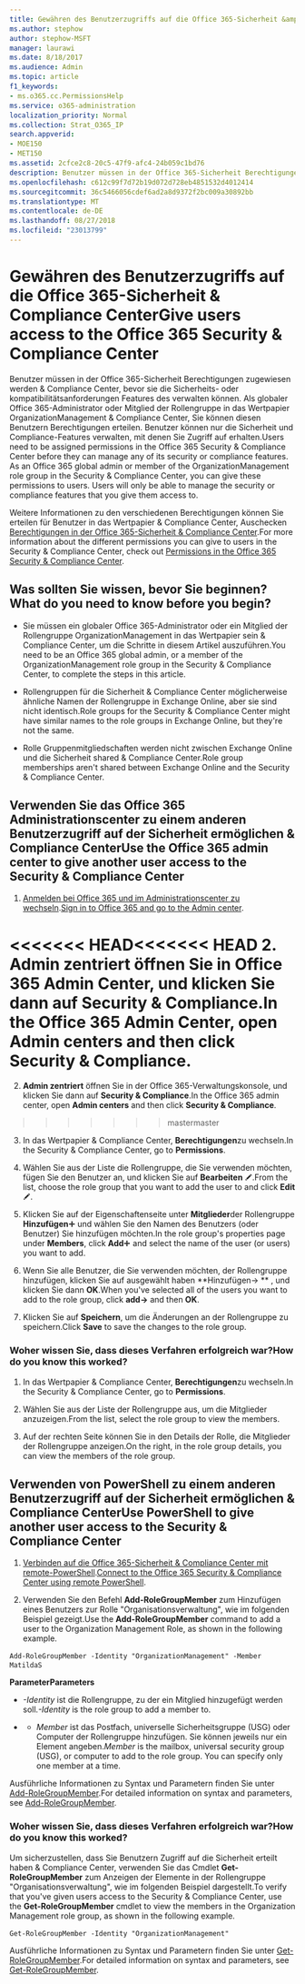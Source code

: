 ```yaml
---
title: Gewähren des Benutzerzugriffs auf die Office 365-Sicherheit &amp; Compliance Center
ms.author: stephow
author: stephow-MSFT
manager: laurawi
ms.date: 8/18/2017
ms.audience: Admin
ms.topic: article
f1_keywords:
- ms.o365.cc.PermissionsHelp
ms.service: o365-administration
localization_priority: Normal
ms.collection: Strat_O365_IP
search.appverid:
- MOE150
- MET150
ms.assetid: 2cfce2c8-20c5-47f9-afc4-24b059c1bd76
description: Benutzer müssen in der Office 365-Sicherheit Berechtigungen zugewiesen werden &amp; Compliance Center, bevor sie die Sicherheits- oder kompatibilitätsanforderungen Features des verwalten können.
ms.openlocfilehash: c612c99f7d72b19d072d728eb4851532d4012414
ms.sourcegitcommit: 36c5466056cdef6ad2a8d9372f2bc009a30892bb
ms.translationtype: MT
ms.contentlocale: de-DE
ms.lasthandoff: 08/27/2018
ms.locfileid: "23013799"
---
```

# <a name="give-users-access-to-the-office-365-security-amp-compliance-center"></a><span data-ttu-id="67a01-103">Gewähren des Benutzerzugriffs auf die Office 365-Sicherheit &amp; Compliance Center</span><span class="sxs-lookup"><span data-stu-id="67a01-103">Give users access to the Office 365 Security &amp; Compliance Center</span></span>

<span data-ttu-id="67a01-p101">Benutzer müssen in der Office 365-Sicherheit Berechtigungen zugewiesen werden &amp; Compliance Center, bevor sie die Sicherheits- oder kompatibilitätsanforderungen Features des verwalten können. Als globaler Office 365-Administrator oder Mitglied der Rollengruppe in das Wertpapier OrganizationManagement &amp; Compliance Center, Sie können diesen Benutzern Berechtigungen erteilen. Benutzer können nur die Sicherheit und Compliance-Features verwalten, mit denen Sie Zugriff auf erhalten.</span><span class="sxs-lookup"><span data-stu-id="67a01-p101">Users need to be assigned permissions in the Office 365 Security &amp; Compliance Center before they can manage any of its security or compliance features. As an Office 365 global admin or member of the OrganizationManagement role group in the Security &amp; Compliance Center, you can give these permissions to users. Users will only be able to manage the security or compliance features that you give them access to.</span></span> 
  
<span data-ttu-id="67a01-107">Weitere Informationen zu den verschiedenen Berechtigungen können Sie erteilen für Benutzer in das Wertpapier &amp; Compliance Center, Auschecken [Berechtigungen in der Office 365-Sicherheit &amp; Compliance Center](permissions-in-the-security-and-compliance-center.md).</span><span class="sxs-lookup"><span data-stu-id="67a01-107">For more information about the different permissions you can give to users in the Security &amp; Compliance Center, check out [Permissions in the Office 365 Security &amp; Compliance Center](permissions-in-the-security-and-compliance-center.md).</span></span>
  
## <a name="what-do-you-need-to-know-before-you-begin"></a><span data-ttu-id="67a01-108">Was sollten Sie wissen, bevor Sie beginnen?</span><span class="sxs-lookup"><span data-stu-id="67a01-108">What do you need to know before you begin?</span></span>

- <span data-ttu-id="67a01-109">Sie müssen ein globaler Office 365-Administrator oder ein Mitglied der Rollengruppe OrganizationManagement in das Wertpapier sein &amp; Compliance Center, um die Schritte in diesem Artikel auszuführen.</span><span class="sxs-lookup"><span data-stu-id="67a01-109">You need to be an Office 365 global admin, or a member of the OrganizationManagement role group in the Security &amp; Compliance Center, to complete the steps in this article.</span></span>
    
- <span data-ttu-id="67a01-110">Rollengruppen für die Sicherheit &amp; Compliance Center möglicherweise ähnliche Namen der Rollengruppe in Exchange Online, aber sie sind nicht identisch.</span><span class="sxs-lookup"><span data-stu-id="67a01-110">Role groups for the Security &amp; Compliance Center might have similar names to the role groups in Exchange Online, but they're not the same.</span></span> 
    
- <span data-ttu-id="67a01-111">Rolle Gruppenmitgliedschaften werden nicht zwischen Exchange Online und die Sicherheit shared &amp; Compliance Center.</span><span class="sxs-lookup"><span data-stu-id="67a01-111">Role group memberships aren't shared between Exchange Online and the Security &amp; Compliance Center.</span></span>
    
## <a name="use-the-office-365-admin-center-to-give-another-user-access-to-the-security-amp-compliance-center"></a><span data-ttu-id="67a01-112">Verwenden Sie das Office 365 Administrationscenter zu einem anderen Benutzerzugriff auf der Sicherheit ermöglichen &amp; Compliance Center</span><span class="sxs-lookup"><span data-stu-id="67a01-112">Use the Office 365 admin center to give another user access to the Security &amp; Compliance Center</span></span>

1. <span data-ttu-id="67a01-113">[Anmelden bei Office 365 und im Administrationscenter zu wechseln](https://go.microsoft.com/fwlink/p/?LinkId=525275).</span><span class="sxs-lookup"><span data-stu-id="67a01-113">[Sign in to Office 365 and go to the Admin center](https://go.microsoft.com/fwlink/p/?LinkId=525275).</span></span>
    
<span data-ttu-id="67a01-114"><<<<<<< HEAD</span><span class="sxs-lookup"><span data-stu-id="67a01-114"><<<<<<< HEAD</span></span>
2. <span data-ttu-id="67a01-115">**Admin zentriert** öffnen Sie in Office 365 Admin Center, und klicken Sie dann auf **Security &amp; Compliance**.</span><span class="sxs-lookup"><span data-stu-id="67a01-115">In the Office 365 Admin Center, open **Admin centers** and then click **Security &amp; Compliance**.</span></span> 
=======
2. <span data-ttu-id="67a01-116">**Admin zentriert** öffnen Sie in der Office 365-Verwaltungskonsole, und klicken Sie dann auf **Security &amp; Compliance**.</span><span class="sxs-lookup"><span data-stu-id="67a01-116">In the Office 365 admin center, open **Admin centers** and then click **Security &amp; Compliance**.</span></span> 
>>>>>>> <span data-ttu-id="67a01-117">master</span><span class="sxs-lookup"><span data-stu-id="67a01-117">master</span></span>
    
3. <span data-ttu-id="67a01-118">In das Wertpapier &amp; Compliance Center, **Berechtigungen**zu wechseln.</span><span class="sxs-lookup"><span data-stu-id="67a01-118">In the Security &amp; Compliance Center, go to **Permissions**.</span></span>
    
4. <span data-ttu-id="67a01-119">Wählen Sie aus der Liste die Rollengruppe, die Sie verwenden möchten, fügen Sie den Benutzer an, und klicken Sie auf **Bearbeiten** ![Bearbeitungssymbol](media/O365_MDM_CreatePolicy_EditIcon.gif).</span><span class="sxs-lookup"><span data-stu-id="67a01-119">From the list, choose the role group that you want to add the user to and click **Edit** ![Edit icon](media/O365_MDM_CreatePolicy_EditIcon.gif).</span></span>
    
5. <span data-ttu-id="67a01-120">Klicken Sie auf der Eigenschaftenseite unter **Mitglieder**der Rollengruppe **Hinzufügen**![Symbol hinzufügen](media/ITPro-EAC-AddIcon.gif) und wählen Sie den Namen des Benutzers (oder Benutzer) Sie hinzufügen möchten.</span><span class="sxs-lookup"><span data-stu-id="67a01-120">In the role group's properties page under **Members**, click **Add**![Add Icon](media/ITPro-EAC-AddIcon.gif) and select the name of the user (or users) you want to add.</span></span> 
    
6. <span data-ttu-id="67a01-121">Wenn Sie alle Benutzer, die Sie verwenden möchten, der Rollengruppe hinzufügen, klicken Sie auf ausgewählt haben **Hinzufügen-\> ** , und klicken Sie dann **OK**.</span><span class="sxs-lookup"><span data-stu-id="67a01-121">When you've selected all of the users you want to add to the role group, click **add-\>** and then **OK**.</span></span>
    
7. <span data-ttu-id="67a01-122">Klicken Sie auf **Speichern**, um die Änderungen an der Rollengruppe zu speichern.</span><span class="sxs-lookup"><span data-stu-id="67a01-122">Click **Save** to save the changes to the role group.</span></span> 
    
### <a name="how-do-you-know-this-worked"></a><span data-ttu-id="67a01-123">Woher wissen Sie, dass dieses Verfahren erfolgreich war?</span><span class="sxs-lookup"><span data-stu-id="67a01-123">How do you know this worked?</span></span>

1. <span data-ttu-id="67a01-124">In das Wertpapier &amp; Compliance Center, **Berechtigungen**zu wechseln.</span><span class="sxs-lookup"><span data-stu-id="67a01-124">In the Security &amp; Compliance Center, go to **Permissions**.</span></span>
    
2. <span data-ttu-id="67a01-125">Wählen Sie aus der Liste der Rollengruppe aus, um die Mitglieder anzuzeigen.</span><span class="sxs-lookup"><span data-stu-id="67a01-125">From the list, select the role group to view the members.</span></span>
    
3. <span data-ttu-id="67a01-126">Auf der rechten Seite können Sie in den Details der Rolle, die Mitglieder der Rollengruppe anzeigen.</span><span class="sxs-lookup"><span data-stu-id="67a01-126">On the right, in the role group details, you can view the members of the role group.</span></span>
    
## <a name="use-powershell-to-give-another-user-access-to-the-security-amp-compliance-center"></a><span data-ttu-id="67a01-127">Verwenden von PowerShell zu einem anderen Benutzerzugriff auf der Sicherheit ermöglichen &amp; Compliance Center</span><span class="sxs-lookup"><span data-stu-id="67a01-127">Use PowerShell to give another user access to the Security &amp; Compliance Center</span></span>

1. <span data-ttu-id="67a01-128">[Verbinden auf die Office 365-Sicherheit &amp; Compliance Center mit remote-PowerShell](https://go.microsoft.com/fwlink/p/?LinkID=627084).</span><span class="sxs-lookup"><span data-stu-id="67a01-128">[Connect to the Office 365 Security &amp; Compliance Center using remote PowerShell](https://go.microsoft.com/fwlink/p/?LinkID=627084).</span></span>
    
2. <span data-ttu-id="67a01-129">Verwenden Sie den Befehl **Add-RoleGroupMember** zum Hinzufügen eines Benutzers zur Rolle "Organisationsverwaltung", wie im folgenden Beispiel gezeigt.</span><span class="sxs-lookup"><span data-stu-id="67a01-129">Use the **Add-RoleGroupMember** command to add a user to the Organization Management Role, as shown in the following example.</span></span> 
    
  ```
  Add-RoleGroupMember -Identity "OrganizationManagement" -Member MatildaS
  
  ```

 <span data-ttu-id="67a01-130">**Parameter**</span><span class="sxs-lookup"><span data-stu-id="67a01-130">**Parameters**</span></span>
  
-  <span data-ttu-id="67a01-131">_-Identity_ ist die Rollengruppe, zu der ein Mitglied hinzugefügt werden soll.</span><span class="sxs-lookup"><span data-stu-id="67a01-131">_-Identity_ is the role group to add a member to.</span></span> 
    
- - <span data-ttu-id="67a01-p102">_Member_ ist das Postfach, universelle Sicherheitsgruppe (USG) oder Computer der Rollengruppe hinzufügen. Sie können jeweils nur ein Element angeben.</span><span class="sxs-lookup"><span data-stu-id="67a01-p102">_Member_ is the mailbox, universal security group (USG), or computer to add to the role group. You can specify only one member at a time.</span></span> 
    
<span data-ttu-id="67a01-134">Ausführliche Informationen zu Syntax und Parametern finden Sie unter [Add-RoleGroupMember](https://go.microsoft.com/fwlink/p/?LinkId=510859).</span><span class="sxs-lookup"><span data-stu-id="67a01-134">For detailed information on syntax and parameters, see [Add-RoleGroupMember](https://go.microsoft.com/fwlink/p/?LinkId=510859).</span></span>
  
### <a name="how-do-you-know-this-worked"></a><span data-ttu-id="67a01-135">Woher wissen Sie, dass dieses Verfahren erfolgreich war?</span><span class="sxs-lookup"><span data-stu-id="67a01-135">How do you know this worked?</span></span>

<span data-ttu-id="67a01-136">Um sicherzustellen, dass Sie Benutzern Zugriff auf die Sicherheit erteilt haben &amp; Compliance Center, verwenden Sie das Cmdlet **Get-RoleGroupMember** zum Anzeigen der Elemente in der Rollengruppe "Organisationsverwaltung", wie im folgenden Beispiel dargestellt.</span><span class="sxs-lookup"><span data-stu-id="67a01-136">To verify that you've given users access to the Security &amp; Compliance Center, use the **Get-RoleGroupMember** cmdlet to view the members in the Organization Management role group, as shown in the following example.</span></span> 
  
```
Get-RoleGroupMember -Identity "OrganizationManagement"

```

<span data-ttu-id="67a01-137">Ausführliche Informationen zu Syntax und Parametern finden Sie unter [Get-RoleGroupMember](https://go.microsoft.com/fwlink/p/?LinkId=510860).</span><span class="sxs-lookup"><span data-stu-id="67a01-137">For detailed information on syntax and parameters, see [Get-RoleGroupMember](https://go.microsoft.com/fwlink/p/?LinkId=510860).</span></span>
  

